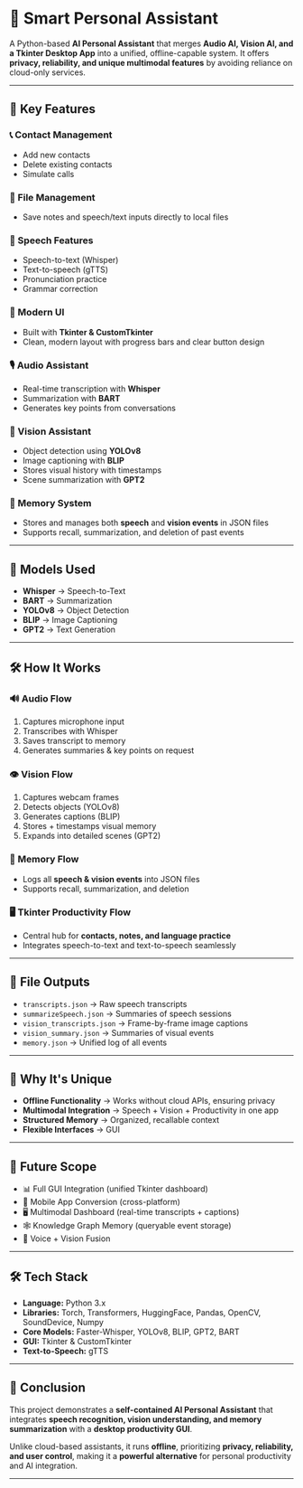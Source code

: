 # 🤖 Smart Personal Assistant

A Python-based **AI Personal Assistant** that merges **Audio AI, Vision AI, and a Tkinter Desktop App** into a unified, offline-capable system. It offers **privacy, reliability, and unique multimodal features** by avoiding reliance on cloud-only services.

---

## 🚀 Key Features

### 📞 Contact Management
- Add new contacts  
- Delete existing contacts  
- Simulate calls  

### 💾 File Management
- Save notes and speech/text inputs directly to local files  

### 🎤 Speech Features
- Speech-to-text (Whisper)  
- Text-to-speech (gTTS)  
- Pronunciation practice  
- Grammar correction  

### 🎨 Modern UI
- Built with **Tkinter & CustomTkinter**  
- Clean, modern layout with progress bars and clear button design  

### 🎙️ Audio Assistant
- Real-time transcription with **Whisper**  
- Summarization with **BART**  
- Generates key points from conversations  

### 👀 Vision Assistant
- Object detection using **YOLOv8**  
- Image captioning with **BLIP**  
- Stores visual history with timestamps  
- Scene summarization with **GPT2**  

### 📖 Memory System
- Stores and manages both **speech** and **vision events** in JSON files  
- Supports recall, summarization, and deletion of past events  

---

## 🧠 Models Used
- **Whisper** → Speech-to-Text  
- **BART** → Summarization  
- **YOLOv8** → Object Detection  
- **BLIP** → Image Captioning  
- **GPT2** → Text Generation  

---

## 🛠️ How It Works

### 🔊 Audio Flow
1. Captures microphone input  
2. Transcribes with Whisper  
3. Saves transcript to memory  
4. Generates summaries & key points on request  

### 👁️ Vision Flow
1. Captures webcam frames  
2. Detects objects (YOLOv8)  
3. Generates captions (BLIP)  
4. Stores + timestamps visual memory  
5. Expands into detailed scenes (GPT2)  

### 🧾 Memory Flow
- Logs all **speech & vision events** into JSON files  
- Supports recall, summarization, and deletion  

### 🖥️ Tkinter Productivity Flow
- Central hub for **contacts, notes, and language practice**  
- Integrates speech-to-text and text-to-speech seamlessly  

---

## 📂 File Outputs

- `transcripts.json` → Raw speech transcripts  
- `summarizeSpeech.json` → Summaries of speech sessions  
- `vision_transcripts.json` → Frame-by-frame image captions  
- `vision_summary.json` → Summaries of visual events  
- `memory.json` → Unified log of all events  

---

## 🚀 Why It's Unique

- **Offline Functionality** → Works without cloud APIs, ensuring privacy  
- **Multimodal Integration** → Speech + Vision + Productivity in one app  
- **Structured Memory** → Organized, recallable context  
- **Flexible Interfaces** → GUI  

---

## 🔮 Future Scope

- 📊 Full GUI Integration (unified Tkinter dashboard)  
- 📱 Mobile App Conversion (cross-platform)  
- 🖥️ Multimodal Dashboard (real-time transcripts + captions)   
- 🕸️ Knowledge Graph Memory (queryable event storage)  
- 🎥 Voice + Vision Fusion   

---

## 🛠️ Tech Stack

- **Language:** Python 3.x  
- **Libraries:** Torch, Transformers, HuggingFace, Pandas, OpenCV, SoundDevice, Numpy  
- **Core Models:** Faster-Whisper, YOLOv8, BLIP, GPT2, BART  
- **GUI:** Tkinter & CustomTkinter  
- **Text-to-Speech:** gTTS  

---

## 🎯 Conclusion

This project demonstrates a **self-contained AI Personal Assistant** that integrates **speech recognition, vision understanding, and memory summarization** with a **desktop productivity GUI**.  

Unlike cloud-based assistants, it runs **offline**, prioritizing **privacy, reliability, and user control**, making it a **powerful alternative** for personal productivity and AI integration.  

---

